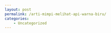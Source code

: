 ```yaml
---
layout: post
permalink: /arti-mimpi-melihat-api-warna-biru/
categories:
    - Uncategorized
---
```


